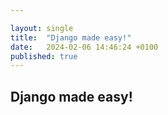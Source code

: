 ```yaml
---

layout: single
title:  "Django made easy!"
date:   2024-02-06 14:46:24 +0100
published: true
---
```


## Django made easy!

